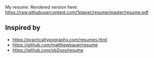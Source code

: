 My resume. Rendered version here: https://raw.githubusercontent.com/1player/resume/master/resume.pdf

## Inspired by

* https://practicaltypography.com/resumes.html
* https://github.com/matthewbauer/resume
* https://github.com/sb2nov/resume
